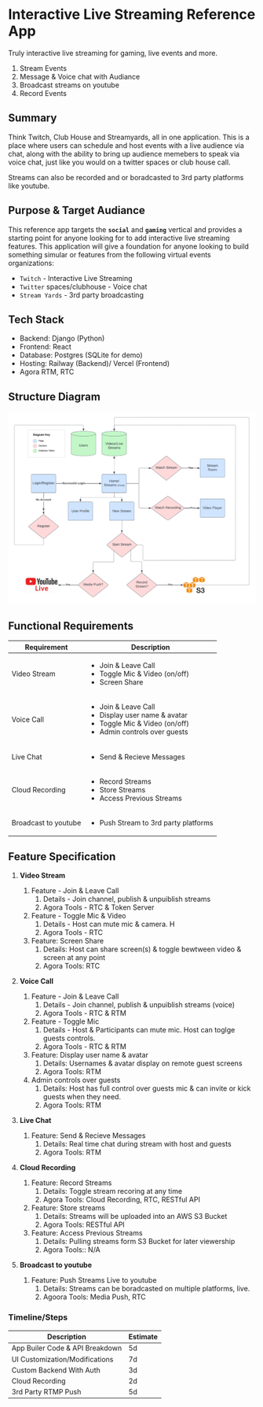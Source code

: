 # Interactive Live Streaming Reference App

Truly interactive live streaming for gaming, live events and more. 

1. Stream Events 
2. Message & Voice chat with Audiance
3. Broadcast streams on youtube
4. Record Events

## Summary

Think Twitch, Club House and Streamyards, all in one application. This is a place where users can schedule and host events with a live audience via chat, along with the ability to bring up audience memebers to speak via voice chat, just like you would on a twitter spaces or club house call. 

Streams can also be recorded and or boradcasted to 3rd party platforms like youtube. 


## Purpose & Target Audiance

This reference app targets the **`social`** and **`gaming`** vertical and provides a starting point for anyone looking for to add interactive live streaming features. This application will give a foundation for anyone looking to build something simular or features from the following virtual events organizations:

- `Twitch` - Interactive Live Streaming
- `Twitter` spaces/clubhouse - Voice chat
- `Stream Yards` - 3rd party broadcasting


## Tech Stack
- Backend: Django (Python)
- Frontend: React
- Database: Postgres (SQLite for demo)
- Hosting: Railway (Backend)/ Vercel (Frontend)
- Agora RTM, RTC

## Structure Diagram

<img src="diagram.png"/>


## Functional Requirements

| Requirement | Description |
| ------- | ------------------------------ |
 Video Stream |  <ul><li>Join & Leave Call</li><li>Toggle Mic & Video (on/off)</li><li>Screen Share</li></ul>
Voice Call |  <ul><li>Join & Leave Call</li><li>Display user name & avatar</li><li>Toggle Mic & Video (on/off)</li><li>Admin controls over guests</li></ul>
Live Chat |  <ul><li>Send & Recieve Messages</li></ul>
Cloud Recording |  <ul><li>Record Streams</li><li>Store Streams</li><li>Access Previous Streams</li></ul>
Broadcast to youtube |  <ul><li>Push Stream to 3rd party platforms</li></ul>


## Feature Specification

1. **Video Stream**
   1. Feature - Join & Leave Call
      1. Details - Join channel, publish & unpuiblish streams
      2. Agora Tools - RTC & Token Server
   2. Feature - Toggle Mic & Video
      1. Details - Host can mute mic & camera. H
      2. Agora Tools - RTC
   3. Feature: Screen Share
      1. Details: Host can share screen(s) & toggle bewtween video & screen at any point
      2. Agora Tools: RTC

2. **Voice Call**
   1. Feature - Join & Leave Call
      1. Details - Join channel, publish & unpuiblish streams (voice)
      2. Agora Tools - RTC & RTM
   2. Feature - Toggle Mic
      1. Details - Host & Participants can mute mic. Host can toglge guests controls.
      2. Agora Tools - RTC & RTM
   3. Feature: Display user name & avatar
      1. Details: Usernames & avatar display on remote guest screens
      2. Agora Tools: RTM
   4. Admin controls over guests
      1. Details: Host has full control over guests mic & can invite or kick guests when they need.
      2. Agora Tools: RTM
3. **Live Chat**
   1. Feature: Send & Recieve Messages
      1. Details: Real time chat during stream with host and guests
      2. Agora Tools: RTM
4. **Cloud Recording**
   1. Feature: Record Streams
      1. Details: Toggle stream recoring at any time
      2. Agora Tools: Cloud Recording, RTC, RESTful API
   2. Feature: Store streams 
      1. Details: Streams will be uploaded into an AWS S3 Bucket
      2. Agora Tools: RESTful API
   3. Feature: Access Previous Streams
      1. Details: Pulling streams form S3 Bucket for later viewership
      2. Agora Tools:: N/A
5. **Broadcast to youtube**
   1. Feature: Push Streams Live to youtube
      1. Details: Streams can be boradcasted on multiple platforms, live.
      2. Agoora Tools: Media Push, RTC
      
      
### Timeline/Steps

| Description | Estimate |
|-------------|----------|
App Builer Code & API Breakdown | 5d |
UI Customization/Modifications | 7d |
Custom Backend With Auth | 3d |
Cloud Recording | 2d |
3rd Party RTMP Push   | 5d |
